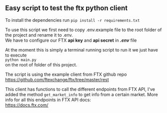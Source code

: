 ## Easy script to test the ftx python client

To install the dependencies run `pip install -r requirements.txt`

To use this script we first need to copy .env.example file to the root folder of the project and rename it to .env.  
We have to configure our FTX **api key** and **api secret** in **_.env_** file

At the moment this is simply a terminal running script to run it we just have to execute  
`python main.py`  
on the root of folder of this project.


The script is using the example client from FTX github repo  
https://github.com/ftexchange/ftx/tree/master/rest  

This client has functions to call the different endpoints from FTX API, I've added the method `get_market_info` to get info from a certain market.
More info for all this endpoints in FTX API docs:  
https://docs.ftx.com/